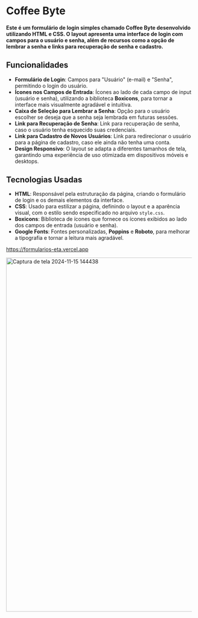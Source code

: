 # Coffee Byte
#### Este é um formulário de login simples chamado Coffee Byte desenvolvido utilizando HTML e CSS. O layout apresenta uma interface de login com campos para o usuário e senha, além de recursos como a opção de lembrar a senha e links para recuperação de senha e cadastro.

## Funcionalidades
- **Formulário de Login**: Campos para "Usuário" (e-mail) e "Senha", permitindo o login do usuário.
- **Ícones nos Campos de Entrada**: Ícones ao lado de cada campo de input (usuário e senha), utilizando a biblioteca **Boxicons**, para tornar a interface mais visualmente agradável e intuitiva.
- **Caixa de Seleção para Lembrar a Senha**: Opção para o usuário escolher se deseja que a senha seja lembrada em futuras sessões.
- **Link para Recuperação de Senha**: Link para recuperação de senha, caso o usuário tenha esquecido suas credenciais.
- **Link para Cadastro de Novos Usuários**: Link para redirecionar o usuário para a página de cadastro, caso ele ainda não tenha uma conta.
- **Design Responsivo**: O layout se adapta a diferentes tamanhos de tela, garantindo uma experiência de uso otimizada em dispositivos móveis e desktops.

## Tecnologias Usadas
- **HTML**: Responsável pela estruturação da página, criando o formulário de login e os demais elementos da interface.
- **CSS**: Usado para estilizar a página, definindo o layout e a aparência visual, com o estilo sendo especificado no arquivo `style.css`.
- **Boxicons**: Biblioteca de ícones que fornece os ícones exibidos ao lado dos campos de entrada (usuário e senha).
- **Google Fonts**: Fontes personalizadas, **Poppins** e **Roboto**, para melhorar a tipografia e tornar a leitura mais agradável.


https://formularios-eta.vercel.app

<img width="957" alt="Captura de tela 2024-11-15 144438" src="https://github.com/user-attachments/assets/8341b507-1dc4-4f21-9a39-4c969f3285b8">

